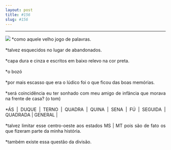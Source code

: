```yaml
---
layout: post
title: #156
slug: #156
---
```

---
<p class="description" style="text-align: justify;">
<img src="/assets/the-1nd3x(1of1).jpg" />
*como aquele velho jogo de palavras.
<br>
<br>
*talvez esquecidos no lugar de abandonados.
<br>
<br>
*capa dura e cinza e escritos em baixo relevo na cor preta.
<br>
<br>
*o bozó
<br>
<br>
*por mais escasso que era o lúdico foi o que ficou das boas memórias.
<br>
<br>
*será coincidência eu ter sonhado com meu amigo de infância que morava na frente de casa? (o tom)
<br>
<br>
*ÁS | DUQUE | TERNO | QUADRA | QUINA | SENA | FÚ | SEGUIDA | QUADRADA | GENERAL | 
<br>
<br>
*talvez limitar esse centro-oeste aos estados MS | MT pois são de fato os que fizeram parte da minha história.
<br>
<br>
*também existe essa questão da divisão.
<br>
<br>
